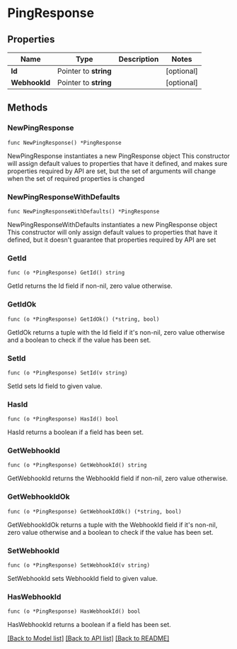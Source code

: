 # PingResponse

## Properties

Name | Type | Description | Notes
------------ | ------------- | ------------- | -------------
**Id** | Pointer to **string** |  | [optional] 
**WebhookId** | Pointer to **string** |  | [optional] 

## Methods

### NewPingResponse

`func NewPingResponse() *PingResponse`

NewPingResponse instantiates a new PingResponse object
This constructor will assign default values to properties that have it defined,
and makes sure properties required by API are set, but the set of arguments
will change when the set of required properties is changed

### NewPingResponseWithDefaults

`func NewPingResponseWithDefaults() *PingResponse`

NewPingResponseWithDefaults instantiates a new PingResponse object
This constructor will only assign default values to properties that have it defined,
but it doesn't guarantee that properties required by API are set

### GetId

`func (o *PingResponse) GetId() string`

GetId returns the Id field if non-nil, zero value otherwise.

### GetIdOk

`func (o *PingResponse) GetIdOk() (*string, bool)`

GetIdOk returns a tuple with the Id field if it's non-nil, zero value otherwise
and a boolean to check if the value has been set.

### SetId

`func (o *PingResponse) SetId(v string)`

SetId sets Id field to given value.

### HasId

`func (o *PingResponse) HasId() bool`

HasId returns a boolean if a field has been set.

### GetWebhookId

`func (o *PingResponse) GetWebhookId() string`

GetWebhookId returns the WebhookId field if non-nil, zero value otherwise.

### GetWebhookIdOk

`func (o *PingResponse) GetWebhookIdOk() (*string, bool)`

GetWebhookIdOk returns a tuple with the WebhookId field if it's non-nil, zero value otherwise
and a boolean to check if the value has been set.

### SetWebhookId

`func (o *PingResponse) SetWebhookId(v string)`

SetWebhookId sets WebhookId field to given value.

### HasWebhookId

`func (o *PingResponse) HasWebhookId() bool`

HasWebhookId returns a boolean if a field has been set.


[[Back to Model list]](../README.md#documentation-for-models) [[Back to API list]](../README.md#documentation-for-api-endpoints) [[Back to README]](../README.md)


